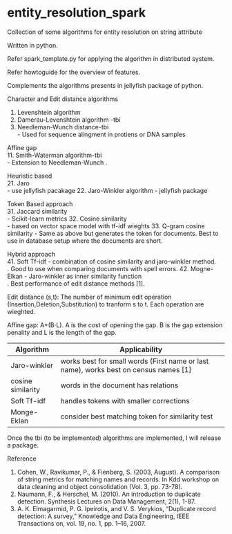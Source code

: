 # entity_resolution_spark
Collection of some algorithms for entity resolution on string attribute


Written in python. 


Refer spark_template.py for applying the algorithm in distributed system.

Refer howtoguide for the overview of features. 

Complements the algorithms presents in jellyfish package of python.

Character and Edit distance algorithms<br/>
1. Levenshtein algorithm <br/>
2. Damerau-Levenshtein algorithm -tbi<br/>
3. Needleman-Wunch distance-tbi<br/> - Used for sequence alingment in protiens or DNA samples


Affine gap<br/>
11. Smith-Waterman algorithm-tbi<br/> - Extension to Needleman-Wunch .


Heuristic based<br/>
21. Jaro<br/> - use jellyfish pacakage 
22. Jaro-Winkler algorithm - jellyfish package


Token Based approach<br/>
31. Jaccard similarity<br/> - Scikit-learn metrics
32. Cosine similarity<br/> - based on vector space model with tf-idf wieghts
33. Q-gram cosine similarity - Same as above but generates the token for documents. Best to use in database setup where the documents are short.

Hybrid approach<br/>
41. Soft Tf-idf - combination of cosine similarity and jaro-winkler method. <br/>. Good to use when comparing documents with spell errors.
42. Mogne-Elkan - Jaro-winkler as inner similarity function <br/> . Best performance of edit distance methods [1]. 



Edit distance (s,t): The number of minimum edit operation (Insertion,Deletion,Substitution) to tranform s to t. Each operation are wieghted.<br/>

Affine gap: A+(B⋅L). A is the cost of opening the gap. B is the gap extension penality and L is the length of the gap. <br/>



|Algorithm| Applicability|
|---------|---------------|
|Jaro-winkler|works best for small words (First name or last name), works best on census names [1]|
|cosine similarity| words in the document has relations|
|Soft Tf-idf | handles tokens with smaller corrections |
|Monge-Eklan| consider best matching token for similarity test| 

Once the tbi (to be implemented) algorithms are implemented, I will release a package. 


Reference
1. Cohen, W., Ravikumar, P., & Fienberg, S. (2003, August). A comparison of string metrics for matching names and records. In Kdd workshop on data cleaning and object consolidation (Vol. 3, pp. 73-78).<br/>
2. Naumann, F., & Herschel, M. (2010). An introduction to duplicate detection. Synthesis Lectures on Data Management, 2(1), 1-87.<br/>
3. A. K. Elmagarmid, P. G. Ipeirotis, and V. S. Verykios, “Duplicate record detection: A survey,”
Knowledge and Data Engineering, IEEE Transactions on, vol. 19, no. 1, pp. 1–16, 2007.

